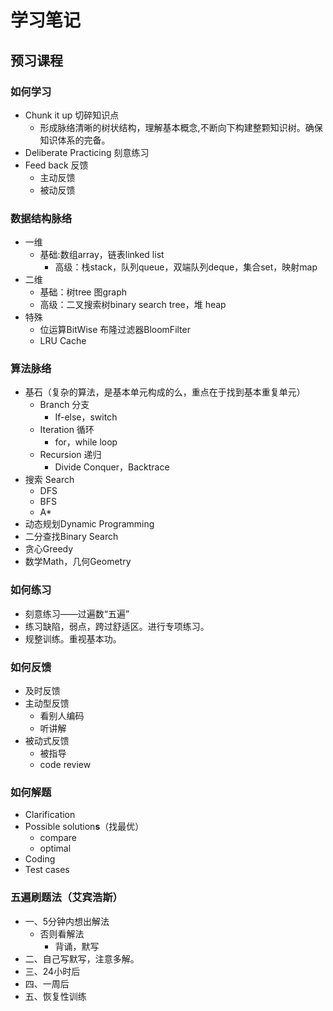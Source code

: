 # 学习笔记

## 预习课程


### 如何学习

- Chunk it up 切碎知识点
  - 形成脉络清晰的树状结构，理解基本概念,不断向下构建整颗知识树。确保知识体系的完备。
- Deliberate Practicing 刻意练习
- Feed back 反馈
  - 主动反馈
  - 被动反馈

### 数据结构脉络

- 一维
  - 基础:数组array，链表linked list
    - 高级：栈stack，队列queue，双端队列deque，集合set，映射map
- 二维
  - 基础：树tree 图graph
  - 高级：二叉搜索树binary search tree，堆 heap
- 特殊
  - 位运算BitWise 布隆过滤器BloomFilter
  - LRU Cache

### 算法脉络

- 基石（复杂的算法，是基本单元构成的么，重点在于找到基本重复单元）
  - Branch 分支
    - If-else，switch
  - Iteration 循环
    - for，while loop
  - Recursion 递归
    - Divide Conquer，Backtrace
- 搜索 Search
  - DFS
  - BFS
  - A*
- 动态规划Dynamic Programming
- 二分查找Binary Search
- 贪心Greedy
- 数学Math，几何Geometry

### 如何练习

- 刻意练习——过遍数“五遍”
- 练习缺陷，弱点，跨过舒适区。进行专项练习。
- 规整训练。重视基本功。

### 如何反馈

- 及时反馈
- 主动型反馈
  - 看别人编码
  - 听讲解
- 被动式反馈
  - 被指导
  - code review

### 如何解题

- Clarification
- Possible solution**s**（找最优）
  - compare
  - optimal
- Coding
- Test cases

### 五遍刷题法（艾宾浩斯）

- 一、5分钟内想出解法
  - 否则看解法
    - 背诵，默写
- 二、自己写默写，注意多解。
- 三、24小时后
- 四、一周后
- 五、恢复性训练


